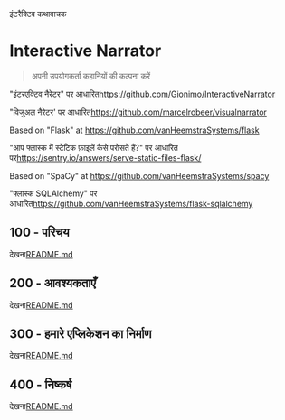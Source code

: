 इंटरैक्टिव कथावाचक

# Interactive Narrator

> अपनी उपयोगकर्ता कहानियों की कल्पना करें

"इंटरएक्टिव नैरेटर" पर आधारित<https://github.com/Gionimo/InteractiveNarrator>

"विजुअल नैरेटर' पर आधारित<https://github.com/marcelrobeer/visualnarrator>

Based on "Flask" at <https://github.com/vanHeemstraSystems/flask>

"आप फ्लास्क में स्टेटिक फ़ाइलें कैसे परोसते हैं?" पर आधारित पर<https://sentry.io/answers/serve-static-files-flask/>

Based on "SpaCy" at <https://github.com/vanHeemstraSystems/spacy>

"फ्लास्क SQLAlchemy" पर आधारित<https://github.com/vanHeemstraSystems/flask-sqlalchemy>

## 100 - परिचय

देखना[README.md](./100/README.md)

## 200 - आवश्यकताएँ

देखना[README.md](./200/README.md)

## 300 - हमारे एप्लिकेशन का निर्माण

देखना[README.md](./300/README.md)

## 400 - निष्कर्ष

देखना[README.md](./400/README.md)
